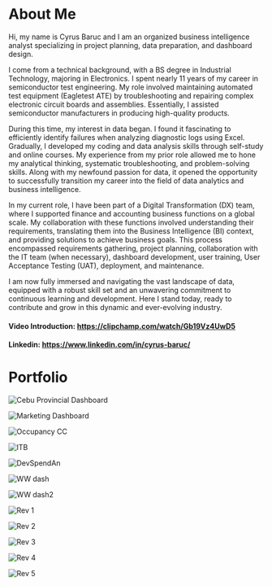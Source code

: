 # About Me
Hi, my name is Cyrus Baruc and I am an organized business intelligence analyst specializing in project planning, data preparation, and dashboard design.

I come from a technical background, with a BS degree in Industrial Technology, majoring in Electronics. I spent nearly 11 years of my career in semiconductor test engineering. My role involved maintaining automated test equipment (Eagletest ATE) by troubleshooting and repairing complex electronic circuit boards and assemblies. Essentially, I assisted semiconductor manufacturers in producing high-quality products.

During this time, my interest in data began. I found it fascinating to efficiently identify failures when analyzing diagnostic logs using Excel. Gradually, I developed my coding and data analysis skills through self-study and online courses. My experience from my prior role allowed me to hone my analytical thinking, systematic troubleshooting, and problem-solving skills. Along with my newfound passion for data, it opened the opportunity to successfully transition my career into the field of data analytics and business intelligence.

In my current role, I have been part of a Digital Transformation (DX) team, where I supported finance and accounting business functions on a global scale. My collaboration with these functions involved understanding their requirements, translating them into the Business Intelligence (BI) context, and providing solutions to achieve business goals. This process encompassed requirements gathering, project planning, collaboration with the IT team (when necessary), dashboard development, user training, User Acceptance Testing (UAT), deployment, and maintenance.

I am now fully immersed and navigating the vast landscape of data, equipped with a robust skill set and an unwavering commitment to continuous learning and development. Here I stand today, ready to contribute and grow in this dynamic and ever-evolving industry.

#### Video Introduction: https://clipchamp.com/watch/Gb19Vz4UwD5
#### Linkedin: https://www.linkedin.com/in/cyrus-baruc/

# Portfolio

![Cebu Provincial Dashboard](https://github.com/greatcyan/Analytics-portfolio/assets/95137493/3a2aa085-7a10-44b0-bbc1-11ff298a0033)


![Marketing Dashboard](https://github.com/greatcyan/Analytics-portfolio/assets/95137493/3dbcd6cf-374d-4903-aeed-1f1d686a993e)


![Occupancy CC](https://github.com/greatcyan/Analytics-portfolio/assets/95137493/4a09ff21-b86f-4bc0-b2f8-d108f9d07797)


![ITB](https://github.com/greatcyan/Analytics-portfolio/assets/95137493/591b53be-a001-4780-842e-9a1414a242b1)


![DevSpendAn](https://github.com/greatcyan/Analytics-portfolio/assets/95137493/a337a2ed-b017-491d-b53a-524d0f65176b)


![WW dash](https://github.com/greatcyan/Analytics-portfolio/assets/95137493/62712d5a-8184-43e1-949d-980989f57f04)


![WW dash2](https://github.com/greatcyan/Analytics-portfolio/assets/95137493/486825a7-df03-4440-bb01-d1e87001f055)


![Rev 1](https://github.com/greatcyan/Analytics-portfolio/assets/95137493/045eb9b3-ebeb-4d1b-9797-200b1160fe35)


![Rev 2](https://github.com/greatcyan/Analytics-portfolio/assets/95137493/c7731976-4424-4e9d-878d-ec5cf38a9fb7)


![Rev 3](https://github.com/greatcyan/Analytics-portfolio/assets/95137493/7c34b664-ac16-4f42-8211-806cb14dd1de)


![Rev 4](https://github.com/greatcyan/Analytics-portfolio/assets/95137493/08c93d53-992b-4dd4-80db-691aa69353fc)


![Rev 5](https://github.com/greatcyan/Analytics-portfolio/assets/95137493/142dad7b-f8d0-4a0b-bf5d-c349416e3005)










